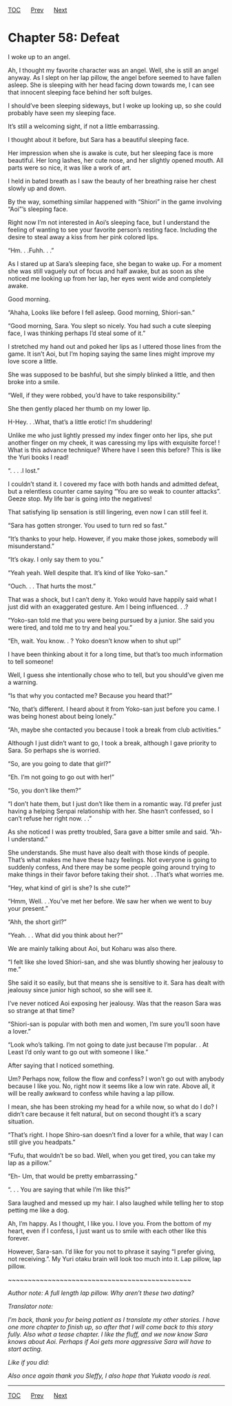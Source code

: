 [TOC](../readme.md)&nbsp;&nbsp;&nbsp;&nbsp;&nbsp;&nbsp;[Prev](0005_Chapter.md)&nbsp;&nbsp;&nbsp;&nbsp;&nbsp;&nbsp;[Next](0007_Chapter.md)



# Chapter 58: Defeat

I woke up to an angel.

Ah, I thought my favorite character was an angel. Well, she is still an
angel anyway. As I slept on her lap pillow, the angel before seemed to
have fallen asleep. She is sleeping with her head facing down towards
me, I can see that innocent sleeping face behind her soft bulges.

I should’ve been sleeping sideways, but I woke up looking up, so she
could probably have seen my sleeping face.

It’s still a welcoming sight, if not a little embarrassing.

I thought about it before, but Sara has a beautiful sleeping face.

Her impression when she is awake is cute, but her sleeping face is more
beautiful. Her long lashes, her cute nose, and her slightly opened
mouth. All parts were so nice, it was like a work of art.

I held in bated breath as I saw the beauty of her breathing raise her
chest slowly up and down.

By the way, something similar happened with “Shiori” in the game
involving “Aoi”’s sleeping face.

Right now I’m not interested in Aoi’s sleeping face, but I understand
the feeling of wanting to see your favorite person’s resting face.
Including the desire to steal away a kiss from her pink colored lips.

“Hm. . .Fuhh. . .”

As I stared up at Sara’s sleeping face, she began to wake up. For a
moment she was still vaguely out of focus and half awake, but as soon as
she noticed me looking up from her lap, her eyes went wide and
completely awake.

Good morning.

“Ahaha, Looks like before I fell asleep. Good morning, Shiori-san.”

“Good morning, Sara. You slept so nicely. You had such a cute sleeping
face, I was thinking perhaps I’d steal some of it.”

I stretched my hand out and poked her lips as I uttered those lines from
the game. It isn’t Aoi, but I’m hoping saying the same lines might
improve my love score a little.

She was supposed to be bashful, but she simply blinked a little, and
then broke into a smile.

“Well, if they were robbed, you’d have to take responsibility.”

She then gently placed her thumb on my lower lip.

H-Hey. . .What, that’s a little erotic! I’m shuddering!

Unlike me who just lightly pressed my index finger onto her lips, she
put another finger on my cheek, it was caressing my lips with exquisite
force! ! What is this advance technique? Where have I seen this before?
This is like the Yuri books I read!

“. . . .I lost.”

I couldn’t stand it. I covered my face with both hands and admitted
defeat, but a relentless counter came saying “You are so weak to counter
attacks”. Geeze stop. My life bar is going into the negatives!

That satisfying lip sensation is still lingering, even now I can still
feel it.

“Sara has gotten stronger. You used to turn red so fast.”

“It’s thanks to your help. However, if you make those jokes, somebody
will misunderstand.”

“It’s okay. I only say them to you.”

“Yeah yeah. Well despite that. It’s kind of like Yoko-san.”

“Ouch. . . That hurts the most.”

That was a shock, but I can’t deny it. Yoko would have happily said what
I just did with an exaggerated gesture. Am I being influenced. . .?

“Yoko-san told me that you were being pursued by a junior. She said you
were tired, and told me to try and heal you.”

“Eh, wait. You know. . ? Yoko doesn’t know when to shut up!”

I have been thinking about it for a long time, but that’s too much
information to tell someone!

Well, I guess she intentionally chose who to tell, but you should’ve
given me a warning.

“Is that why you contacted me? Because you heard that?”

“No, that’s different. I heard about it from Yoko-san just before you
came. I was being honest about being lonely.”

“Ah, maybe she contacted you because I took a break from club
activities.”

Although I just didn’t want to go, I took a break, although I gave
priority to Sara. So perhaps she is worried.

“So, are you going to date that girl?”

“Eh. I’m not going to go out with her!”

“So, you don’t like them?”

“I don’t hate them, but I just don’t like them in a romantic way. I’d
prefer just having a helping Senpai relationship with her. She hasn’t
confessed, so I can’t refuse her right now. . .”

As she noticed I was pretty troubled, Sara gave a bitter smile and said.
”Ah- I understand.”

She understands. She must have also dealt with those kinds of people.
That’s what makes me have these hazy feelings. Not everyone is going to
suddenly confess, And there may be some people going around trying to
make things in their favor before taking their shot. . .That’s what
worries me.

“Hey, what kind of girl is she? Is she cute?”

“Hmm, Well. . .You’ve met her before. We saw her when we went to buy
your present.”

“Ahh, the short girl?”

“Yeah. . . What did you think about her?”

We are mainly talking about Aoi, but Koharu was also there.

“I felt like she loved Shiori-san, and she was bluntly showing her
jealousy to me.”

She said it so easily, but that means she is sensitive to it. Sara has
dealt with jealousy since junior high school, so she will see it.

I’ve never noticed Aoi exposing her jealousy. Was that the reason Sara
was so strange at that time?

“Shiori-san is popular with both men and women, I’m sure you’ll soon
have a lover.”

“Look who’s talking. I’m not going to date just because I’m popular. .
At Least I’d only want to go out with someone I like.”

After saying that I noticed something.

Um? Perhaps now, follow the flow and confess? I won’t go out with
anybody because I like you. No, right now it seems like a low win rate.
Above all, it will be really awkward to confess while having a lap
pillow.

I mean, she has been stroking my head for a while now, so what do I do?
I didn’t care because it felt natural, but on second thought it’s a
scary situation.

“That’s right. I hope Shiro-san doesn’t find a lover for a while, that
way I can still give you headpats.”

“Fufu, that wouldn’t be so bad. Well, when you get tired, you can take
my lap as a pillow.”

“Eh- Um, that would be pretty embarrassing.”

“. . . You are saying that while I’m like this?”

Sara laughed and messed up my hair. I also laughed while telling her to
stop petting me like a dog. 

Ah, I’m happy. As I thought, I like you. I love you. From the bottom of
my heart, even if I confess, I just want us to smile with each other
like this forever.

However, Sara-san. I’d like for you not to phrase it saying “I prefer
giving, not receiving.”. My Yuri otaku brain will look too much into it.
Lap pillow, lap pillow.

\~\~\~\~\~\~\~\~\~\~\~\~\~\~\~\~\~\~\~\~\~\~\~\~\~\~\~\~\~\~\~\~\~\~\~\~\~\~\~\~\~\~\~\~\~~

*Author note: A full length lap pillow. Why aren’t these two dating?*

*Translator note:*

*I’m back, thank you for being patient as I translate my other stories.
I have one more chapter to finish up, so after that I will come back to
this story fully. Also what a tease chapter. I like the fluff, and we
now know Sara knows about Aoi. Perhaps if Aoi gets more aggressive Sara
will have to start acting.*

*Like if you did:*

*Also once again thank you Sleffy, I also hope that Yukata voodo is
real.*


---
[TOC](../readme.md)&nbsp;&nbsp;&nbsp;&nbsp;&nbsp;&nbsp;[Prev](0005_Chapter.md)&nbsp;&nbsp;&nbsp;&nbsp;&nbsp;&nbsp;[Next](0007_Chapter.md)

